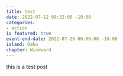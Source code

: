 ```yaml
---
title: test
date: 2022-07-12 09:32:00 -10:00
categories:
- action
is featured: true
event-end-date: 2022-07-26 00:00:00 -10:00
island: Oahu
chapter: Windward
---
```


this is a test post